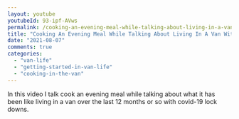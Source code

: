 ```yaml
---
layout: youtube
youtubeId: 93-ipf-AVws
permalink: /cooking-an-evening-meal-while-talking-about-living-in-a-van-with-covid-19-lock-downs/
title: "Cooking An Evening Meal While Talking About Living In A Van With Covid-19 Lock Downs"
date: "2021-08-07"
comments: true
categories: 
  - "van-life"
  - "getting-started-in-van-life"
  - "cooking-in-the-van"
---
```

In this video I talk cook an evening meal while talking about what it has been
like living in a van over the last 12 months or so with covid-19 lock downs.